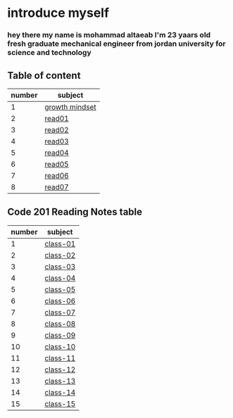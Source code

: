 # introduce myself 
### hey there my name is mohammad altaeab I'm 23 yaars old fresh graduate mechanical engineer from jordan university for science and technology
## Table of content
number|subject
------|----------
1|[growth mindset](growth_mindset)
2|[read01](read01)
3|[read02](read02)
4|[read03](read03)
5|[read04](read04)
6|[read05](read05)
7|[read06](read06)
8|[read07](read07)
## Code 201 Reading Notes table
number|subject
------|-------
     1|[class-01](class-01.md)
     2|[class-02]()
     3|[class-03]()
     4|[class-04]()
     5|[class-05]()
     6|[class-06]()
     7|[class-07]()
     8|[class-08]()
     9|[class-09]()
     10|[class-10]()
     11|[class-11]()
     12|[class-12]()
     13|[class-13]()
     14|[class-14]()
     15|[class-15]()